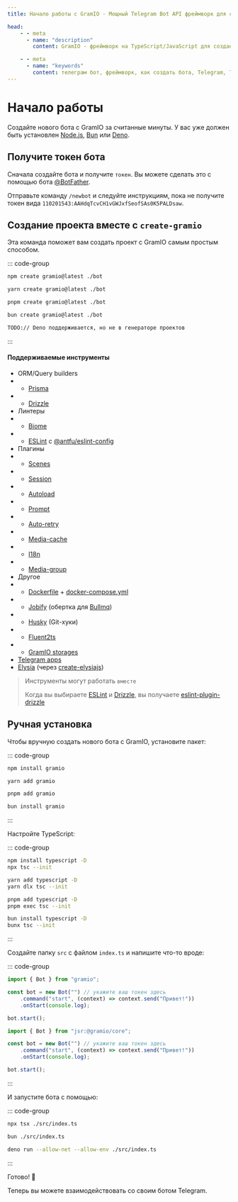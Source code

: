 ```yaml
---
title: Начало работы с GramIO - Мощный Telegram Bot API фреймворк для создания ботов Telegram на TypeScript/JavaScript

head:
    - - meta
      - name: "description"
        content: GramIO - фреймворк на TypeScript/JavaScript для создания ботов Telegram, работающий на Node.js, Bun и Deno. Создайте бота с помощью «npm create gramio mybot» и запустите бота с помощью «npm run dev».

    - - meta
      - name: "keywords"
        content: телеграм бот, фреймворк, как создать бота, Telegram, Telegram Bot API, GramIO, Grammy, Telegraf, TypeScript, JavaScript, Node.JS, Nodejs, Deno, Bun, как создать бота, создание бота, создание бота в Telegram, создание бота в Telegram на TypeScript, создание бота в Telegram на JavaScript, создание бота в Telegram на Node.JS, создание бота в Telegram на Nodejs, создание бота в Telegram на Deno, создание бота в Telegram на Bun
---
```


# Начало работы

Создайте нового бота с GramIO за считанные минуты. У вас уже должен быть установлен [Node.js](https://nodejs.org/), [Bun](https://bun.sh/) или [Deno](https://deno.com/).

## Получите токен бота

Сначала создайте бота и получите `токен`. Вы можете сделать это с помощью бота [@BotFather](https://t.me/BotFather).

Отправьте команду `/newbot` и следуйте инструкциям, пока не получите токен вида `110201543:AAHdqTcvCH1vGWJxfSeofSAs0K5PALDsaw`.

## Создание проекта вместе с `create-gramio`

Эта команда поможет вам создать проект с GramIO самым простым способом.

::: code-group

```bash [npm]
npm create gramio@latest ./bot
```

```bash [yarn]
yarn create gramio@latest ./bot
```

```bash [pnpm]
pnpm create gramio@latest ./bot
```

```bash [bun]
bun create gramio@latest ./bot
```

```bash [deno]
TODO:// Deno поддерживается, но не в генераторе проектов
```

:::

#### Поддерживаемые инструменты

-   ORM/Query builders
-   -   [Prisma](https://www.prisma.io/)
-   -   [Drizzle](https://orm.drizzle.team/)
-   Линтеры
-   -   [Biome](https://biomejs.dev/)
-   -   [ESLint](https://eslint.org/) с [@antfu/eslint-config](https://github.com/antfu/eslint-config)
-   Плагины
-   -   [Scenes](https://gramio.dev/ru/plugins/official/scenes.html)
-   -   [Session](https://gramio.dev/ru/plugins/official/session.html)
-   -   [Autoload](https://gramio.dev/ru/plugins/official/autoload.html)
-   -   [Prompt](https://gramio.dev/ru/plugins/official/prompt.html)
-   -   [Auto-retry](https://gramio.dev/ru/plugins/official/auto-retry.html)
-   -   [Media-cache](https://gramio.dev/ru/plugins/official/media-cache.html)
-   -   [I18n](https://gramio.dev/ru/plugins/official/i18n.html)
-   -   [Media-group](https://gramio.dev/ru/plugins/official/media-group.html)
-   Другое
-   -   [Dockerfile](https://www.docker.com/) + [docker-compose.yml](https://docs.docker.com/compose/)
-   -   [Jobify](https://github.com/kravetsone/jobify) (обертка для [Bullmq](https://docs.bullmq.io/))
-   -   [Husky](https://typicode.github.io/husky/) (Git-хуки)
-   -   [Fluent2ts](https://github.com/kravetsone/fluent2ts)
-   -   [GramIO storages](https://gramio.dev/ru/storages/)
-   [Telegram apps](https://github.com/Telegram-Mini-Apps/telegram-apps/tree/master/packages/create-mini-app)
-   [Elysia](https://elysiajs.com/) (через [create-elysiajs](https://github.com/kravetsone/create-elysiajs))

> Инструменты могут работать `вместе`
>
> Когда вы выбираете [ESLint](https://eslint.org/) и [Drizzle](https://orm.drizzle.team/), вы получаете [eslint-plugin-drizzle](https://orm.drizzle.team/docs/eslint-plugin)

## Ручная установка

Чтобы вручную создать нового бота с GramIO, установите пакет:

::: code-group

```bash [npm]
npm install gramio
```

```bash [yarn]
yarn add gramio
```

```bash [pnpm]
pnpm add gramio
```

```bash [bun]
bun install gramio
```

:::

Настройте TypeScript:

::: code-group

```bash [npm]
npm install typescript -D
npx tsc --init
```

```bash [yarn]
yarn add typescript -D
yarn dlx tsc --init
```

```bash [pnpm]
pnpm add typescript -D
pnpm exec tsc --init
```

```bash [bun]
bun install typescript -D
bunx tsc --init
```

:::

Создайте папку `src` с файлом `index.ts` и напишите что-то вроде:

::: code-group

```ts twoslash [Bun или Node.js]
import { Bot } from "gramio";

const bot = new Bot("") // укажите ваш токен здесь
    .command("start", (context) => context.send("Привет!"))
    .onStart(console.log);

bot.start();
```

```ts [Deno]
import { Bot } from "jsr:@gramio/core";

const bot = new Bot("") // укажите ваш токен здесь
    .command("start", (context) => context.send("Привет!"))
    .onStart(console.log);

bot.start();
```

:::

И запустите бота с помощью:

::: code-group

```bash [tsx]
npx tsx ./src/index.ts
```

```bash [bun]
bun ./src/index.ts
```

```bash [deno]
deno run --allow-net --allow-env ./src/index.ts
```

:::

Готово! 🎉

Теперь вы можете взаимодействовать со своим ботом Telegram.

